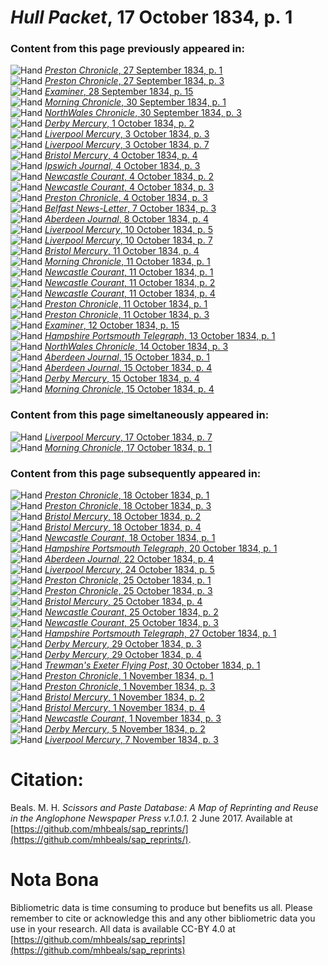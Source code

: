 # *Hull Packet*, 17 October 1834, p. 1  
  
### Content from this page previously appeared in:  
![Hand](http://scissorsandpaste.net/wp-content/uploads/2017/06/smallhandpointer.png) [*Preston Chronicle*, 27 September 1834, p. 1](https://mhbeals.github.io/sap_html/Preston-Chronicle/Preston-Chronicle-27-September-1834-p-1)  
![Hand](http://scissorsandpaste.net/wp-content/uploads/2017/06/smallhandpointer.png) [*Preston Chronicle*, 27 September 1834, p. 3](https://mhbeals.github.io/sap_html/Preston-Chronicle/Preston-Chronicle-27-September-1834-p-3)  
![Hand](http://scissorsandpaste.net/wp-content/uploads/2017/06/smallhandpointer.png) [*Examiner*, 28 September 1834, p. 15](https://mhbeals.github.io/sap_html/Examiner/Examiner-28-September-1834-p-15)  
![Hand](http://scissorsandpaste.net/wp-content/uploads/2017/06/smallhandpointer.png) [*Morning Chronicle*, 30 September 1834, p. 1](https://mhbeals.github.io/sap_html/Morning-Chronicle/Morning-Chronicle-30-September-1834-p-1)  
![Hand](http://scissorsandpaste.net/wp-content/uploads/2017/06/smallhandpointer.png) [*NorthWales Chronicle*, 30 September 1834, p. 3](https://mhbeals.github.io/sap_html/NorthWales-Chronicle/NorthWales-Chronicle-30-September-1834-p-3)  
![Hand](http://scissorsandpaste.net/wp-content/uploads/2017/06/smallhandpointer.png) [*Derby Mercury*, 1 October 1834, p. 2](https://mhbeals.github.io/sap_html/Derby-Mercury/Derby-Mercury-1-October-1834-p-2)  
![Hand](http://scissorsandpaste.net/wp-content/uploads/2017/06/smallhandpointer.png) [*Liverpool Mercury*, 3 October 1834, p. 3](https://mhbeals.github.io/sap_html/Liverpool-Mercury/Liverpool-Mercury-3-October-1834-p-3)  
![Hand](http://scissorsandpaste.net/wp-content/uploads/2017/06/smallhandpointer.png) [*Liverpool Mercury*, 3 October 1834, p. 7](https://mhbeals.github.io/sap_html/Liverpool-Mercury/Liverpool-Mercury-3-October-1834-p-7)  
![Hand](http://scissorsandpaste.net/wp-content/uploads/2017/06/smallhandpointer.png) [*Bristol Mercury*, 4 October 1834, p. 4](https://mhbeals.github.io/sap_html/Bristol-Mercury/Bristol-Mercury-4-October-1834-p-4)  
![Hand](http://scissorsandpaste.net/wp-content/uploads/2017/06/smallhandpointer.png) [*Ipswich Journal*, 4 October 1834, p. 3](https://mhbeals.github.io/sap_html/Ipswich-Journal/Ipswich-Journal-4-October-1834-p-3)  
![Hand](http://scissorsandpaste.net/wp-content/uploads/2017/06/smallhandpointer.png) [*Newcastle Courant*, 4 October 1834, p. 2](https://mhbeals.github.io/sap_html/Newcastle-Courant/Newcastle-Courant-4-October-1834-p-2)  
![Hand](http://scissorsandpaste.net/wp-content/uploads/2017/06/smallhandpointer.png) [*Newcastle Courant*, 4 October 1834, p. 3](https://mhbeals.github.io/sap_html/Newcastle-Courant/Newcastle-Courant-4-October-1834-p-3)  
![Hand](http://scissorsandpaste.net/wp-content/uploads/2017/06/smallhandpointer.png) [*Preston Chronicle*, 4 October 1834, p. 3](https://mhbeals.github.io/sap_html/Preston-Chronicle/Preston-Chronicle-4-October-1834-p-3)  
![Hand](http://scissorsandpaste.net/wp-content/uploads/2017/06/smallhandpointer.png) [*Belfast News-Letter*, 7 October 1834, p. 3](https://mhbeals.github.io/sap_html/Belfast-News-Letter/Belfast-News-Letter-7-October-1834-p-3)  
![Hand](http://scissorsandpaste.net/wp-content/uploads/2017/06/smallhandpointer.png) [*Aberdeen Journal*, 8 October 1834, p. 4](https://mhbeals.github.io/sap_html/Aberdeen-Journal/Aberdeen-Journal-8-October-1834-p-4)  
![Hand](http://scissorsandpaste.net/wp-content/uploads/2017/06/smallhandpointer.png) [*Liverpool Mercury*, 10 October 1834, p. 5](https://mhbeals.github.io/sap_html/Liverpool-Mercury/Liverpool-Mercury-10-October-1834-p-5)  
![Hand](http://scissorsandpaste.net/wp-content/uploads/2017/06/smallhandpointer.png) [*Liverpool Mercury*, 10 October 1834, p. 7](https://mhbeals.github.io/sap_html/Liverpool-Mercury/Liverpool-Mercury-10-October-1834-p-7)  
![Hand](http://scissorsandpaste.net/wp-content/uploads/2017/06/smallhandpointer.png) [*Bristol Mercury*, 11 October 1834, p. 4](https://mhbeals.github.io/sap_html/Bristol-Mercury/Bristol-Mercury-11-October-1834-p-4)  
![Hand](http://scissorsandpaste.net/wp-content/uploads/2017/06/smallhandpointer.png) [*Morning Chronicle*, 11 October 1834, p. 1](https://mhbeals.github.io/sap_html/Morning-Chronicle/Morning-Chronicle-11-October-1834-p-1)  
![Hand](http://scissorsandpaste.net/wp-content/uploads/2017/06/smallhandpointer.png) [*Newcastle Courant*, 11 October 1834, p. 1](https://mhbeals.github.io/sap_html/Newcastle-Courant/Newcastle-Courant-11-October-1834-p-1)  
![Hand](http://scissorsandpaste.net/wp-content/uploads/2017/06/smallhandpointer.png) [*Newcastle Courant*, 11 October 1834, p. 2](https://mhbeals.github.io/sap_html/Newcastle-Courant/Newcastle-Courant-11-October-1834-p-2)  
![Hand](http://scissorsandpaste.net/wp-content/uploads/2017/06/smallhandpointer.png) [*Newcastle Courant*, 11 October 1834, p. 4](https://mhbeals.github.io/sap_html/Newcastle-Courant/Newcastle-Courant-11-October-1834-p-4)  
![Hand](http://scissorsandpaste.net/wp-content/uploads/2017/06/smallhandpointer.png) [*Preston Chronicle*, 11 October 1834, p. 1](https://mhbeals.github.io/sap_html/Preston-Chronicle/Preston-Chronicle-11-October-1834-p-1)  
![Hand](http://scissorsandpaste.net/wp-content/uploads/2017/06/smallhandpointer.png) [*Preston Chronicle*, 11 October 1834, p. 3](https://mhbeals.github.io/sap_html/Preston-Chronicle/Preston-Chronicle-11-October-1834-p-3)  
![Hand](http://scissorsandpaste.net/wp-content/uploads/2017/06/smallhandpointer.png) [*Examiner*, 12 October 1834, p. 15](https://mhbeals.github.io/sap_html/Examiner/Examiner-12-October-1834-p-15)  
![Hand](http://scissorsandpaste.net/wp-content/uploads/2017/06/smallhandpointer.png) [*Hampshire Portsmouth Telegraph*, 13 October 1834, p. 1](https://mhbeals.github.io/sap_html/Hampshire-Portsmouth-Telegraph/Hampshire-Portsmouth-Telegraph-13-October-1834-p-1)  
![Hand](http://scissorsandpaste.net/wp-content/uploads/2017/06/smallhandpointer.png) [*NorthWales Chronicle*, 14 October 1834, p. 3](https://mhbeals.github.io/sap_html/NorthWales-Chronicle/NorthWales-Chronicle-14-October-1834-p-3)  
![Hand](http://scissorsandpaste.net/wp-content/uploads/2017/06/smallhandpointer.png) [*Aberdeen Journal*, 15 October 1834, p. 1](https://mhbeals.github.io/sap_html/Aberdeen-Journal/Aberdeen-Journal-15-October-1834-p-1)  
![Hand](http://scissorsandpaste.net/wp-content/uploads/2017/06/smallhandpointer.png) [*Aberdeen Journal*, 15 October 1834, p. 4](https://mhbeals.github.io/sap_html/Aberdeen-Journal/Aberdeen-Journal-15-October-1834-p-4)  
![Hand](http://scissorsandpaste.net/wp-content/uploads/2017/06/smallhandpointer.png) [*Derby Mercury*, 15 October 1834, p. 4](https://mhbeals.github.io/sap_html/Derby-Mercury/Derby-Mercury-15-October-1834-p-4)  
![Hand](http://scissorsandpaste.net/wp-content/uploads/2017/06/smallhandpointer.png) [*Morning Chronicle*, 15 October 1834, p. 4](https://mhbeals.github.io/sap_html/Morning-Chronicle/Morning-Chronicle-15-October-1834-p-4)  
  
### Content from this page simeltaneously appeared in:  
![Hand](http://scissorsandpaste.net/wp-content/uploads/2017/06/smallhandpointer.png) [*Liverpool Mercury*, 17 October 1834, p. 7](https://mhbeals.github.io/sap_html/Liverpool-Mercury/Liverpool-Mercury-17-October-1834-p-7)  
![Hand](http://scissorsandpaste.net/wp-content/uploads/2017/06/smallhandpointer.png) [*Morning Chronicle*, 17 October 1834, p. 1](https://mhbeals.github.io/sap_html/Morning-Chronicle/Morning-Chronicle-17-October-1834-p-1)  
  
### Content from this page subsequently appeared in:  
![Hand](http://scissorsandpaste.net/wp-content/uploads/2017/06/smallhandpointer.png) [*Preston Chronicle*, 18 October 1834, p. 1](https://mhbeals.github.io/sap_html/Preston-Chronicle/Preston-Chronicle-18-October-1834-p-1)  
![Hand](http://scissorsandpaste.net/wp-content/uploads/2017/06/smallhandpointer.png) [*Preston Chronicle*, 18 October 1834, p. 3](https://mhbeals.github.io/sap_html/Preston-Chronicle/Preston-Chronicle-18-October-1834-p-3)  
![Hand](http://scissorsandpaste.net/wp-content/uploads/2017/06/smallhandpointer.png) [*Bristol Mercury*, 18 October 1834, p. 2](https://mhbeals.github.io/sap_html/Bristol-Mercury/Bristol-Mercury-18-October-1834-p-2)  
![Hand](http://scissorsandpaste.net/wp-content/uploads/2017/06/smallhandpointer.png) [*Bristol Mercury*, 18 October 1834, p. 4](https://mhbeals.github.io/sap_html/Bristol-Mercury/Bristol-Mercury-18-October-1834-p-4)  
![Hand](http://scissorsandpaste.net/wp-content/uploads/2017/06/smallhandpointer.png) [*Newcastle Courant*, 18 October 1834, p. 1](https://mhbeals.github.io/sap_html/Newcastle-Courant/Newcastle-Courant-18-October-1834-p-1)  
![Hand](http://scissorsandpaste.net/wp-content/uploads/2017/06/smallhandpointer.png) [*Hampshire Portsmouth Telegraph*, 20 October 1834, p. 1](https://mhbeals.github.io/sap_html/Hampshire-Portsmouth-Telegraph/Hampshire-Portsmouth-Telegraph-20-October-1834-p-1)  
![Hand](http://scissorsandpaste.net/wp-content/uploads/2017/06/smallhandpointer.png) [*Aberdeen Journal*, 22 October 1834, p. 4](https://mhbeals.github.io/sap_html/Aberdeen-Journal/Aberdeen-Journal-22-October-1834-p-4)  
![Hand](http://scissorsandpaste.net/wp-content/uploads/2017/06/smallhandpointer.png) [*Liverpool Mercury*, 24 October 1834, p. 5](https://mhbeals.github.io/sap_html/Liverpool-Mercury/Liverpool-Mercury-24-October-1834-p-5)  
![Hand](http://scissorsandpaste.net/wp-content/uploads/2017/06/smallhandpointer.png) [*Preston Chronicle*, 25 October 1834, p. 1](https://mhbeals.github.io/sap_html/Preston-Chronicle/Preston-Chronicle-25-October-1834-p-1)  
![Hand](http://scissorsandpaste.net/wp-content/uploads/2017/06/smallhandpointer.png) [*Preston Chronicle*, 25 October 1834, p. 3](https://mhbeals.github.io/sap_html/Preston-Chronicle/Preston-Chronicle-25-October-1834-p-3)  
![Hand](http://scissorsandpaste.net/wp-content/uploads/2017/06/smallhandpointer.png) [*Bristol Mercury*, 25 October 1834, p. 4](https://mhbeals.github.io/sap_html/Bristol-Mercury/Bristol-Mercury-25-October-1834-p-4)  
![Hand](http://scissorsandpaste.net/wp-content/uploads/2017/06/smallhandpointer.png) [*Newcastle Courant*, 25 October 1834, p. 2](https://mhbeals.github.io/sap_html/Newcastle-Courant/Newcastle-Courant-25-October-1834-p-2)  
![Hand](http://scissorsandpaste.net/wp-content/uploads/2017/06/smallhandpointer.png) [*Newcastle Courant*, 25 October 1834, p. 3](https://mhbeals.github.io/sap_html/Newcastle-Courant/Newcastle-Courant-25-October-1834-p-3)  
![Hand](http://scissorsandpaste.net/wp-content/uploads/2017/06/smallhandpointer.png) [*Hampshire Portsmouth Telegraph*, 27 October 1834, p. 1](https://mhbeals.github.io/sap_html/Hampshire-Portsmouth-Telegraph/Hampshire-Portsmouth-Telegraph-27-October-1834-p-1)  
![Hand](http://scissorsandpaste.net/wp-content/uploads/2017/06/smallhandpointer.png) [*Derby Mercury*, 29 October 1834, p. 3](https://mhbeals.github.io/sap_html/Derby-Mercury/Derby-Mercury-29-October-1834-p-3)  
![Hand](http://scissorsandpaste.net/wp-content/uploads/2017/06/smallhandpointer.png) [*Derby Mercury*, 29 October 1834, p. 4](https://mhbeals.github.io/sap_html/Derby-Mercury/Derby-Mercury-29-October-1834-p-4)  
![Hand](http://scissorsandpaste.net/wp-content/uploads/2017/06/smallhandpointer.png) [*Trewman's Exeter Flying Post*, 30 October 1834, p. 1](https://mhbeals.github.io/sap_html/Trewman's-Exeter-Flying-Post/Trewman's-Exeter-Flying-Post-30-October-1834-p-1)  
![Hand](http://scissorsandpaste.net/wp-content/uploads/2017/06/smallhandpointer.png) [*Preston Chronicle*, 1 November 1834, p. 1](https://mhbeals.github.io/sap_html/Preston-Chronicle/Preston-Chronicle-1-November-1834-p-1)  
![Hand](http://scissorsandpaste.net/wp-content/uploads/2017/06/smallhandpointer.png) [*Preston Chronicle*, 1 November 1834, p. 3](https://mhbeals.github.io/sap_html/Preston-Chronicle/Preston-Chronicle-1-November-1834-p-3)  
![Hand](http://scissorsandpaste.net/wp-content/uploads/2017/06/smallhandpointer.png) [*Bristol Mercury*, 1 November 1834, p. 2](https://mhbeals.github.io/sap_html/Bristol-Mercury/Bristol-Mercury-1-November-1834-p-2)  
![Hand](http://scissorsandpaste.net/wp-content/uploads/2017/06/smallhandpointer.png) [*Bristol Mercury*, 1 November 1834, p. 4](https://mhbeals.github.io/sap_html/Bristol-Mercury/Bristol-Mercury-1-November-1834-p-4)  
![Hand](http://scissorsandpaste.net/wp-content/uploads/2017/06/smallhandpointer.png) [*Newcastle Courant*, 1 November 1834, p. 3](https://mhbeals.github.io/sap_html/Newcastle-Courant/Newcastle-Courant-1-November-1834-p-3)  
![Hand](http://scissorsandpaste.net/wp-content/uploads/2017/06/smallhandpointer.png) [*Derby Mercury*, 5 November 1834, p. 2](https://mhbeals.github.io/sap_html/Derby-Mercury/Derby-Mercury-5-November-1834-p-2)  
![Hand](http://scissorsandpaste.net/wp-content/uploads/2017/06/smallhandpointer.png) [*Liverpool Mercury*, 7 November 1834, p. 3](https://mhbeals.github.io/sap_html/Liverpool-Mercury/Liverpool-Mercury-7-November-1834-p-3)  


# Citation: 

Beals. M. H. *Scissors and Paste Database: A Map of Reprinting and Reuse in the Anglophone Newspaper Press v.1.0.1.* 2 June 2017. Available at [https://github.com/mhbeals/sap_reprints/](https://github.com/mhbeals/sap_reprints/). 

# Nota Bona

Bibliometric data is time consuming to produce but benefits us all. Please remember to cite or acknowledge this and any other bibliometric data you use in your research. All data is available CC-BY 4.0 at [https://github.com/mhbeals/sap_reprints](https://github.com/mhbeals/sap_reprints)